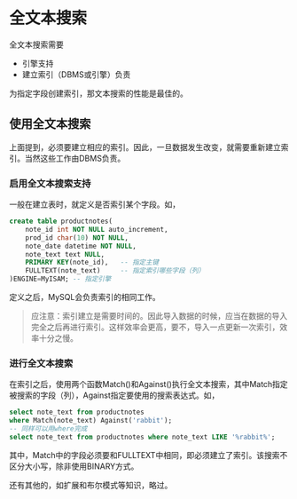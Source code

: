 # 全文本搜索

全文本搜索需要
- 引擎支持
- 建立索引（DBMS或引擎）负责

为指定字段创建索引，那文本搜索的性能是最佳的。

## 使用全文本搜索

上面提到，必须要建立相应的索引。因此，一旦数据发生改变，就需要重新建立索引。当然这些工作由DBMS负责。

### 启用全文本搜索支持

一般在建立表时，就定义是否索引某个字段。如，
```sql
create table productnotes(
    note_id int NOT NULL auto_increment,
    prod_id char(10) NOT NULL,
    note_date datetime NOT NULL,
    note_text text NULL,
    PRIMARY KEY(note_id),   -- 指定主键
    FULLTEXT(note_text)     -- 指定索引哪些字段（列）
)ENGINE=MyISAM; -- 指定引擎
```
定义之后，MySQL会负责索引的相同工作。

> 应注意：索引建立是需要时间的。因此导入数据的时候，应当在数据的导入完全之后再进行索引。这样效率会更高，要不，导入一点更新一次索引，效率十分之慢。

### 进行全文本搜索

在索引之后，使用两个函数Match()和Against()执行全文本搜索，其中Match指定被搜索的字段（列），Against指定要使用的搜索表达式。如，
```sql
select note_text from productnotes
where Match(note_text) Against('rabbit');
-- 同样可以用where完成
select note_text from productnotes where note_text LIKE '%rabbit%';
```
其中，Match中的字段必须要和FULLTEXT中相同，即必须建立了索引。该搜索不区分大小写，除非使用BINARY方式。

还有其他的，如扩展和布尔模式等知识，略过。